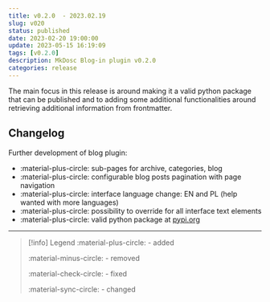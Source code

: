 ```yaml
---
title: v0.2.0  - 2023.02.19
slug: v020
status: published
date: 2023-02-20 19:00:00
update: 2023-05-15 16:19:09
tags: [v0.2.0]
description: MkDosc Blog-in plugin v0.2.0
categories: release
---
```


The main focus in this release is around making it a valid python package that can be published and to adding some additional functionalities around retrieving additional information from frontmatter.

<!-- more -->

## Changelog

Further development of blog plugin:

- :material-plus-circle: sub-pages for archive, categories, blog
- :material-plus-circle: configurable blog posts pagination with page navigation
- :material-plus-circle: interface language change: EN and PL (help wanted with more languages)
- :material-plus-circle: possibility to override for all interface text elements
- :material-plus-circle: valid python package at [pypi.org](https://pypi.org/)

---

> [!info] Legend
> :material-plus-circle: - added
>
> :material-minus-circle: - removed
>
> :material-check-circle: - fixed
>
> :material-sync-circle: - changed
